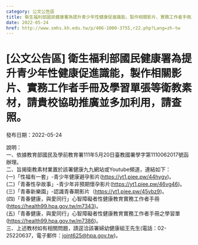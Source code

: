 ```yaml
---
category: 公文公告區
title: 衛生福利部國民健康署為提升青少年性健康促進識能，製作相關影片、實務工作者手冊及學習單張等衛教素材，請貴校協助推廣並多加利用，請查照。
date: 2022-05-24
href: http://www.smhs.kh.edu.tw/p/406-1000-3755,r22.php?Lang=zh-tw
---
```


# [公文公告區] 衛生福利部國民健康署為提升青少年性健康促進識能，製作相關影片、實務工作者手冊及學習單張等衛教素材，請貴校協助推廣並多加利用，請查照。

發布日期：2022-05-24

說明：  
一、依據教育部國民及學前教育署111年5月20日臺教國署學字第1110062017號函辦理。  
二、旨揭衛教素材業置於該署健康九九網站或Youtube頻道，連結如下：  
(一)「性福有一套」-青少年健康避孕影片(https://yt1.piee.pw/44hygv)。  
(二)「青春性孕故事」-青少年非預期懷孕影片(https://yt1.piee.pw/46vg46)。  
(三)「青春新樂園」-認識青春期影片（https://yt1.piee.pw/45vbz9)。  
(四)「青春健康，與愛同行」心智障礙者性健康教育實務工作者手冊(https://health99.hpa.gov.tw/m7343)。  
(五)「青春健康，與愛同行」心智障礙者性健康教育實務工作者手冊之學習單(https://health99.hpa.gov.tw/m7386)。  
三、上述教材如有相關問題，請逕洽該署婦幼健康組王先生(電話：02-25220637，電子郵件：joint625@hpa.gov.tw)。

